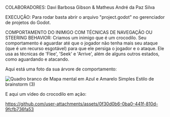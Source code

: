COLABORADORES:
Davi Barbosa Gibson & Matheus André da Paz Silva

EXECUÇÃO:
Para rodar basta abrir o arquivo "project.godot" no gerenciador de projetos do Godot.

COMPORTAMENTO DO INIMIGO COM TÉCNICAS DE NAVEGAÇÃO OU STEERING BEHAVIOR:
  Criamos um inimigo que é um crocodilo. Seu comportamento é aguardar até que o jogador não tenha mais seu ataque (que é um recurso esgotável) para que ele persiga o jogador e o ataque.
  Ele usa as técnicas de 'Flee', 'Seek' e 'Arrive', além de alguns outros estados, como aguardando e atacando. 

  Aqui está uma foto da sua árvore de comportamento:

![Quadro branco de Mapa mental em Azul e Amarelo Simples Estilo de brainstorm (3)](https://github.com/user-attachments/assets/7c640346-e90a-4bed-95e9-f1dcb28e7392)

  E aqui um vídeo do crocodilo em ação:

https://github.com/user-attachments/assets/0f30d0b6-0ba0-441f-810d-9fcfb736fa53

